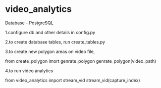 # video_analytics

Database - PostgreSQL
 
 1.configure db and other details in config.py
 
 2.to create database tables, run create_tables.py
 
 3.to create new polygon areas on video file,
 
 from create_polygon imort genrate_polygon
 genrate_polygon(video_path)
 
 4.to run video analytics
 
 from  video_analytics import stream_vid
 stream_vid(capture_index)
 
